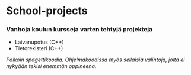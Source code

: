# School-projects

### Vanhoja koulun kursseja varten tehtyjä projekteja 

 - Laivanupotus (C++) 
 - Tietorekisteri (C++)

_Paikoin spagettikoodia. Ohjelmakoodissa myös sellaisia valintoja, joita ei nykyään tekisi enemmän oppineena._  

